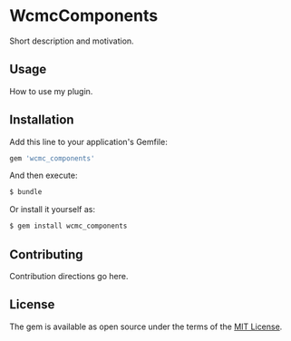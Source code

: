 # WcmcComponents
Short description and motivation.

## Usage
How to use my plugin.

## Installation
Add this line to your application's Gemfile:

```ruby
gem 'wcmc_components'
```

And then execute:
```bash
$ bundle
```

Or install it yourself as:
```bash
$ gem install wcmc_components
```

## Contributing
Contribution directions go here.

## License
The gem is available as open source under the terms of the [MIT License](https://opensource.org/licenses/MIT).
